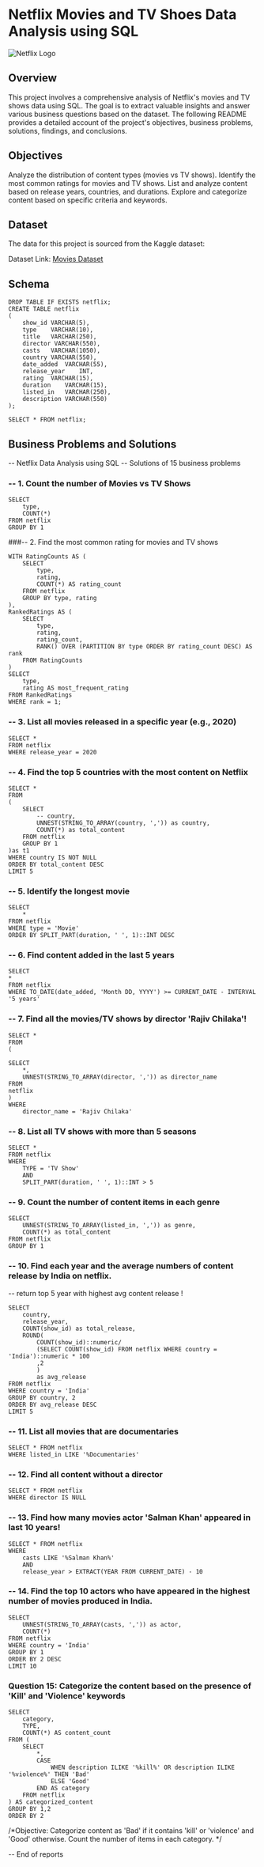 # Netflix Movies and TV Shoes Data Analysis using SQL
![Netflix Logo](logo.png)


## Overview
This project involves a comprehensive analysis of Netflix's movies and TV shows data using SQL. The goal is to extract valuable insights and answer various business questions based on the dataset. The following README provides a detailed account of the project's objectives, business problems, solutions, findings, and conclusions.

## Objectives
Analyze the distribution of content types (movies vs TV shows).
Identify the most common ratings for movies and TV shows.
List and analyze content based on release years, countries, and durations.
Explore and categorize content based on specific criteria and keywords.

## Dataset
The data for this project is sourced from the Kaggle dataset:

Dataset Link: [Movies Dataset](https://www.kaggle.com/datasets/shivamb/netflix-shows)
## Schema
```
DROP TABLE IF EXISTS netflix;
CREATE TABLE netflix
(
	show_id	VARCHAR(5),
	type    VARCHAR(10),
	title	VARCHAR(250),
	director VARCHAR(550),
	casts	VARCHAR(1050),
	country	VARCHAR(550),
	date_added	VARCHAR(55),
	release_year	INT,
	rating	VARCHAR(15),
	duration	VARCHAR(15),
	listed_in	VARCHAR(250),
	description VARCHAR(550)
);

SELECT * FROM netflix;
```
## Business Problems and Solutions
 -- Netflix Data Analysis using SQL
-- Solutions of 15 business problems
### -- 1. Count the number of Movies vs TV Shows
```
SELECT 
	type,
	COUNT(*)
FROM netflix
GROUP BY 1
```
###-- 2. Find the most common rating for movies and TV shows
```
WITH RatingCounts AS (
    SELECT 
        type,
        rating,
        COUNT(*) AS rating_count
    FROM netflix
    GROUP BY type, rating
),
RankedRatings AS (
    SELECT 
        type,
        rating,
        rating_count,
        RANK() OVER (PARTITION BY type ORDER BY rating_count DESC) AS rank
    FROM RatingCounts
)
SELECT 
    type,
    rating AS most_frequent_rating
FROM RankedRatings
WHERE rank = 1;
```

### -- 3. List all movies released in a specific year (e.g., 2020)
```
SELECT * 
FROM netflix
WHERE release_year = 2020
```

### -- 4. Find the top 5 countries with the most content on Netflix
```
SELECT * 
FROM
(
	SELECT 
		-- country,
		UNNEST(STRING_TO_ARRAY(country, ',')) as country,
		COUNT(*) as total_content
	FROM netflix
	GROUP BY 1
)as t1
WHERE country IS NOT NULL
ORDER BY total_content DESC
LIMIT 5
```

### -- 5. Identify the longest movie
```
SELECT 
	*
FROM netflix
WHERE type = 'Movie'
ORDER BY SPLIT_PART(duration, ' ', 1)::INT DESC
```

### -- 6. Find content added in the last 5 years
```
SELECT
*
FROM netflix
WHERE TO_DATE(date_added, 'Month DD, YYYY') >= CURRENT_DATE - INTERVAL '5 years'
```

### -- 7. Find all the movies/TV shows by director 'Rajiv Chilaka'!
```
SELECT *
FROM
(

SELECT 
	*,
	UNNEST(STRING_TO_ARRAY(director, ',')) as director_name
FROM 
netflix
)
WHERE 
	director_name = 'Rajiv Chilaka'
```


### -- 8. List all TV shows with more than 5 seasons
```
SELECT *
FROM netflix
WHERE 
	TYPE = 'TV Show'
	AND
	SPLIT_PART(duration, ' ', 1)::INT > 5
```

### -- 9. Count the number of content items in each genre
```
SELECT 
	UNNEST(STRING_TO_ARRAY(listed_in, ',')) as genre,
	COUNT(*) as total_content
FROM netflix
GROUP BY 1
```

### -- 10. Find each year and the average numbers of content release by India on netflix. 
-- return top 5 year with highest avg content release !

```
SELECT 
	country,
	release_year,
	COUNT(show_id) as total_release,
	ROUND(
		COUNT(show_id)::numeric/
		(SELECT COUNT(show_id) FROM netflix WHERE country = 'India')::numeric * 100 
		,2
		)
		as avg_release
FROM netflix
WHERE country = 'India' 
GROUP BY country, 2
ORDER BY avg_release DESC 
LIMIT 5
```

### -- 11. List all movies that are documentaries
```
SELECT * FROM netflix
WHERE listed_in LIKE '%Documentaries'
```


### -- 12. Find all content without a director
```
SELECT * FROM netflix
WHERE director IS NULL
```

### -- 13. Find how many movies actor 'Salman Khan' appeared in last 10 years!
```
SELECT * FROM netflix
WHERE 
	casts LIKE '%Salman Khan%'
	AND 
	release_year > EXTRACT(YEAR FROM CURRENT_DATE) - 10
```

### -- 14. Find the top 10 actors who have appeared in the highest number of movies produced in India.
```
SELECT 
	UNNEST(STRING_TO_ARRAY(casts, ',')) as actor,
	COUNT(*)
FROM netflix
WHERE country = 'India'
GROUP BY 1
ORDER BY 2 DESC
LIMIT 10
```
### Question 15: Categorize the content based on the presence of 'Kill' and 'Violence' keywords 

```
SELECT 
    category,
	TYPE,
    COUNT(*) AS content_count
FROM (
    SELECT 
		*,
        CASE 
            WHEN description ILIKE '%kill%' OR description ILIKE '%violence%' THEN 'Bad'
            ELSE 'Good'
        END AS category
    FROM netflix
) AS categorized_content
GROUP BY 1,2
ORDER BY 2
```
/*Objective: Categorize content as 'Bad' if it contains 'kill' or 'violence' and 'Good' otherwise. Count the number of items in each category.
*/

-- End of reports
